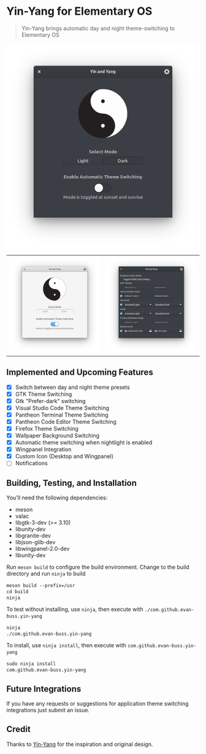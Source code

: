 # Yin-Yang for Elementary OS

> Yin-Yang brings automatic day and night theme-switching to Elementary OS

<p align="center">
    <img align="center" src="https://raw.githubusercontent.com/evan-buss/Yin-Yang/master/screenshots/screenshot_1.png" alt="dark_mode">
</p>

<p align="center">
    <table>
      <tr>
        <td>
          <img src="https://raw.githubusercontent.com/evan-buss/Yin-Yang/master/screenshots/screenshot_2.png" alt="light_mode">
        </td>
        <td>
          <img src="https://raw.githubusercontent.com/evan-buss/Yin-Yang/master/screenshots/screenshot_3.png" alt="theme settings">
        </td>
      </tr>
    </table>
</p>

## Implemented and Upcoming Features
- [x] Switch between day and night theme presets
- [x] GTK Theme Switching
- [x] Gtk "Prefer-dark" switching
- [x] Visual Studio Code Theme Switching
- [x] Pantheon Terminal Theme Switching
- [X] Pantheon Code Editor Theme Switching
- [X] Firefox Theme Switching
- [X] Wallpaper Background Switching
- [X] Automatic theme switching when nightlight is enabled
- [X] Wingpanel Integration
- [X] Custom Icon (Desktop and Wingpanel)
- [ ] Notifications

## Building, Testing, and Installation

You'll need the following dependencies:
* meson
* valac
* libgtk-3-dev (>= 3.10)
* libunity-dev
* libgranite-dev
* libjson-glib-dev
* libwingpanel-2.0-dev
* libunity-dev

Run `meson build` to configure the build environment. Change to the build directory and run `ninja` to build

    meson build --prefix=/usr
    cd build
    ninja

To test without installing, use `ninja`, then execute with `./com.github.evan-buss.yin-yang`

    ninja
    ./com.github.evan-buss.yin-yang

To install, use `ninja install`, then execute with `com.github.evan-buss.yin-yang`

    sudo ninja install
    com.github.evan-buss.yin-yang


## Future Integrations

If you have any requests or suggestions for application theme switching integrations just submit an issue.

## Credit

Thanks to [Yin-Yang](https://github.com/daehruoydeef/Yin-Yang) for the inspiration and original design.
